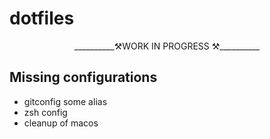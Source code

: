 # dotfiles

<center>__________⚒️️️WORK IN PROGRESS ⚒️__________</center>


## Missing configurations
- gitconfig some alias 
- zsh config
- cleanup of macos
